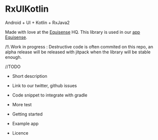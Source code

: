 # RxUIKotlin

Android + UI + Kotlin + RxJava2

Made with love at the [Equisense](http://equisense.com) HQ. This library is used in our [app Equisense](https://play.google.com/store/apps/details?id=com.equisense.motion).

/!\ Work in progress : Destructive code is often commited on this repo, an alpha release will be released with jitpack when the library will be stable enough.

//TODO 

- Short description

- Link to our twitter, github issues

- Code snippet to integrate with gradle

- More test

- Getting started

- Example app

- Licence
